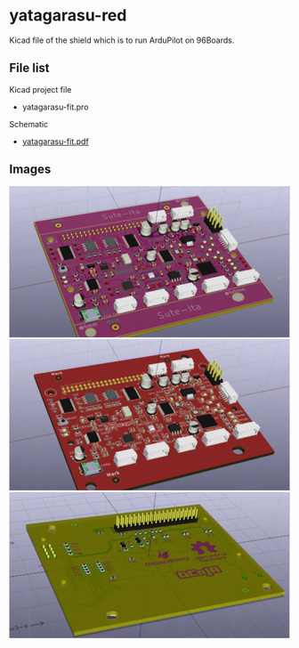 # yatagarasu-red

Kicad file of the shield which is to run ArduPilot on 96Boards.

## File list

Kicad project file

* yatagarasu-fit.pro

Schematic

* [yatagarasu-fit.pdf](./yatagarasu-fit.pdf)

## Images

![3D-model-top-kicad](./images/3d-top-20170331-21-s.png)
![3D-model-top-details](./images/3d-top-20170331-21-1-s.png)
![3D-model-bottom-kicad](./images/3d-bottom-20170331-17-s.png)
